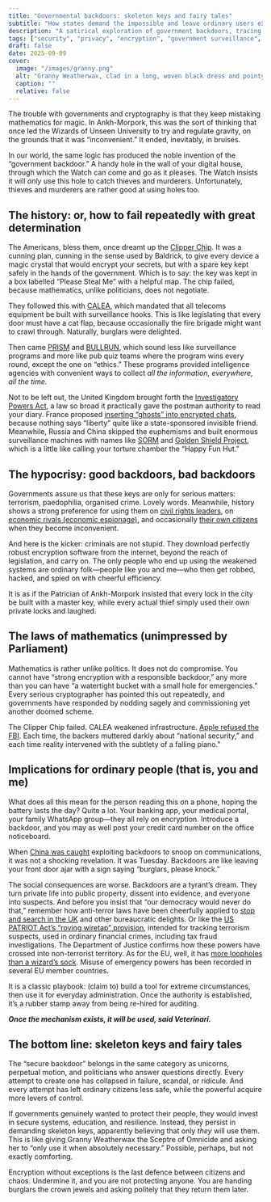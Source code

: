 ```yaml
---
title: "Governmental backdoors: skeleton keys and fairy tales"
subtitle: "How states demand the impossible and leave ordinary users exposed"
description: "A satirical exploration of government backdoors, tracing their history, failures, and consequences for everyday users."
tags: ["security", "privacy", "encryption", "government surveillance", "satire", "backdoors"]
draft: false
date: 2025-09-09
cover:
  image: "/images/granny.png"
  alt: "Granny Weatherwax, clad in a long, woven black dress and pointy hat, grasping the Sceptre of Omnicide"
  caption: ""
  relative: false 
---
```


The trouble with governments and cryptography is that they keep mistaking mathematics for magic. In Ankh-Morpork, this was the sort of thinking that once led the Wizards of Unseen University to try and regulate gravity, on the grounds that it was “inconvenient.” It ended, inevitably, in bruises.

In our world, the same logic has produced the noble invention of the “government backdoor.” A handy hole in the wall of your digital house, through which the Watch can come and go as it pleases. The Watch insists it will *only* use this hole to catch thieves and murderers. Unfortunately, thieves and murderers are rather good at using holes too.

## The history: or, how to fail repeatedly with great determination

The Americans, bless them, once dreamt up the [Clipper Chip](https://www.cryptomuseum.com/crypto/usa/clipper.htm). 
It was a cunning plan, cunning in the sense used by Baldrick, to give every device a magic crystal that would encrypt your 
secrets, but with a spare key kept safely in the hands of the government. Which is to say: the key was kept in a 
box labelled “Please Steal Me” with a helpful map. The chip failed, because mathematics, unlike politicians, does 
not negotiate.

They followed this with [CALEA](https://techcrunch.com/2024/10/07/the-30-year-old-internet-backdoor-law-that-came-back-to-bite/), 
which mandated that all telecoms equipment be built with surveillance hooks. This is like legislating that every door 
must have a cat flap, because occasionally the fire brigade might want to crawl through. Naturally, burglars were 
delighted.

Then came [PRISM](https://www.eff.org/deeplinks/2013/06/what-we-need-to-know-about-prism) and 
[BULLRUN](https://www.eff.org/deeplinks/2013/09/crucial-unanswered-questions-about-nsa-bullrun-program), which sound 
less like surveillance programs and more like pub quiz teams where the program wins every round, except the one on “ethics.” 
These programs provided intelligence agencies with convenient ways to collect *all the information, everywhere, all the time.*

Not to be left out, the United Kingdom brought forth the 
[Investigatory Powers Act](https://www.theregister.com/2016/12/06/parallel_construction_lies_in_english_courts/), 
a law so broad it practically gave the postman authority to read your diary. France proposed [inserting “ghosts” 
into encrypted chats](https://www.eff.org/deeplinks/2025/03/win-encryption-france-rejects-backdoor-mandate), because 
nothing says “liberty” quite like a state-sponsored invisible friend. Meanwhile, Russia and China skipped the 
euphemisms and built enormous surveillance machines with names like [SORM](https://citizenlab.ca/?s=SORM) and 
[Golden Shield Project](https://www.wired.com/2008/05/leaked-cisco-do/), which is a little like calling your torture 
chamber the “Happy Fun Hut.”

## The hypocrisy: good backdoors, bad backdoors

Governments assure us that these keys are only for serious matters: terrorism, paedophilia, organised crime. Lovely 
words. Meanwhile, history shows a strong preference for using them on 
[civil rights leaders](https://www.lib.berkeley.edu/about/news/fbi), on 
[economic rivals (economic espionage)](https://en.wikipedia.org/wiki/Global_surveillance_disclosures_%282013%E2%80%93present%29#Economic_espionage), 
and occasionally [their own citizens](https://www.socialistalternative.org/no-to-bushs-war-on-iraq/cointelpro-the-fbis-secret-war-on-the-civil-rights-movement/) when they become inconvenient.

And here is the kicker: criminals are not stupid. They download perfectly robust encryption software from the internet, 
beyond the reach of legislation, and carry on. The only people who end up using the weakened systems are ordinary 
folk—people like you and me—who then get robbed, hacked, and spied on with cheerful efficiency.

It is as if the Patrician of Ankh-Morpork insisted that every lock in the city be built with a master key, while 
every actual thief simply used their own private locks and laughed.

## The laws of mathematics (unimpressed by Parliament)

Mathematics is rather unlike politics. It does not do compromise. You cannot have “strong encryption with a 
responsible backdoor,” any more than you can have “a watertight bucket with a small hole for emergencies.” 
Every serious cryptographer has pointed this out repeatedly, and governments have responded by nodding sagely 
and commissioning yet another doomed scheme.

The Clipper Chip failed. CALEA weakened infrastructure. 
[Apple refused the FBI](https://www.theguardian.com/technology/2016/feb/17/inside-the-fbis-encryption-battle-with-apple). 
Each time, the backers muttered darkly about “national security,” and each time reality intervened with the subtlety 
of a falling piano."

## Implications for ordinary people (that is, you and me)

What does all this mean for the person reading this on a phone, hoping the battery lasts the day? Quite a lot. 
Your banking app, your medical portal, your family WhatsApp group—they all rely on encryption. Introduce a backdoor, 
and you may as well post your credit card number on the office noticeboard.

When [China was caught](https://www.reuters.com/world/china/china-exploited-backdoors-us-firms-2024-05-14/) 
exploiting backdoors to snoop on communications, it was not a shocking revelation. It was Tuesday. Backdoors 
are like leaving your front door ajar with a sign saying “burglars, please knock.”

The social consequences are worse. Backdoors are a tyrant’s dream. They turn private life into public property, 
dissent into evidence, and everyone into suspects. And before you insist that “our democracy would never do that,” 
remember how anti-terror laws have been cheerfully applied to 
[stop and search in the UK](https://www.hrw.org/report/2010/07/04/without-suspicion/stop-and-search-under-terrorism-act-2000) and other bureaucratic 
delights. Or like the 
[US PATRIOT Act’s “roving wiretap” provision](https://www.justice.gov/archive/ll/highlights.htm), intended for 
tracking terrorism suspects, used in ordinary financial crimes, including tax fraud investigations. 
The Department of Justice confirms how these powers have crossed into non-terrorist territory. As for the EU, well, 
it has [more loopholes than a wizard’s sock](https://www.amnesty.org/en/latest/press-release/2017/01/eu-orwellian-counter-terrorism-laws-stripping-rights-under-guise-of-defending-them/). 
Misuse of emergency powers has been recorded in several EU member countries.

It is a classic playbook: (claim to) build a tool for extreme circumstances, then use it for everyday administration. 
Once the authority is established, it’s a rubber stamp away from being re-hired for auditing.

***Once the mechanism exists, it will be used, said Veterinari.***

## The bottom line: skeleton keys and fairy tales

The “secure backdoor” belongs in the same category as unicorns, perpetual motion, and politicians who answer 
questions directly. Every attempt to create one has collapsed in failure, scandal, or ridicule. And every 
attempt has left ordinary citizens less safe, while the powerful acquire more levers of control.

If governments genuinely wanted to protect their people, they would invest in secure systems, education, and 
resilience. Instead, they persist in demanding skeleton keys, apparently believing that only *they* will use them. 
This is like giving Granny Weatherwax the Sceptre of Omnicide and asking her to “only use it when absolutely necessary.” 
Possible, perhaps, but not exactly comforting.

Encryption without exceptions is the last defence between citizens and chaos. Undermine it, 
and you are not protecting anyone. You are handing burglars the crown jewels and asking politely that they return 
them later.
